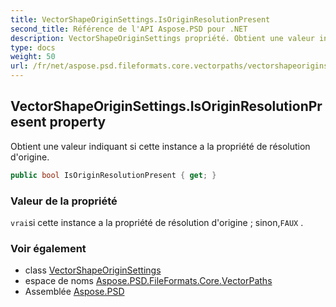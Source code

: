 ```yaml
---
title: VectorShapeOriginSettings.IsOriginResolutionPresent
second_title: Référence de l'API Aspose.PSD pour .NET
description: VectorShapeOriginSettings propriété. Obtient une valeur indiquant si cette instance a la propriété de résolution dorigine.
type: docs
weight: 50
url: /fr/net/aspose.psd.fileformats.core.vectorpaths/vectorshapeoriginsettings/isoriginresolutionpresent/
---
```

## VectorShapeOriginSettings.IsOriginResolutionPresent property

Obtient une valeur indiquant si cette instance a la propriété de résolution d'origine.

```csharp
public bool IsOriginResolutionPresent { get; }
```

### Valeur de la propriété

`vrai`si cette instance a la propriété de résolution d'origine ; sinon,`FAUX` .

### Voir également

* class [VectorShapeOriginSettings](../)
* espace de noms [Aspose.PSD.FileFormats.Core.VectorPaths](../../vectorshapeoriginsettings/)
* Assemblée [Aspose.PSD](../../../)


